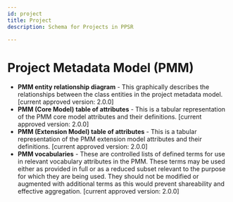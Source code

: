 ```yaml
---
id: project
title: Project
description: Schema for Projects in PPSR

---
```

  
# Project Metadata Model (PMM)
  - **PMM entity relationship diagram** - This graphically describes the relationships between the class entities in the project metadata model. [current approved version: 2.0.0]
  - **PMM (Core Model) table of attributes** - This is a tabular representation of the PMM core model attributes and their definitions. [current approved version: 2.0.0]
  - **PMM (Extension Model) table of attributes** - This is a tabular representation of the PMM extension model attributes and their definitions. [current approved version: 2.0.0]
  - **PMM vocabularies** - These are controlled lists of defined terms for use in relevant vocabulary attributes in the PMM. These terms may be used either as provided in full or as a reduced subset relevant to the purpose for which they are being used. They should not be modified or augmented with additional terms as this would prevent shareability and effective aggregation. [current approved version: 2.0.0]